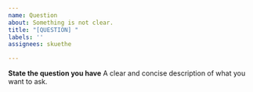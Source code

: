 ```yaml
---
name: Question
about: Something is not clear.
title: "[QUESTION] "
labels: ''
assignees: skuethe

---
```


**State the question you have**
A clear and concise description of what you want to ask.
